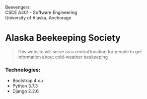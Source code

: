 

Beevengers  
CSCE A401 - Software Engineering  
University of Alaska, Anchorage 

<h1>Alaska Beekeeping Society </h1>

><p>This website will serve as a central location for people to get information about cold-weather beekeeping</p>

<h3>Technologies:</h3>
<ul>
<li> Bootstrap 4.x.x </li>
<li> Python 3.7.3</li>
<li> Django 2.2.6 </li>
</ul>

